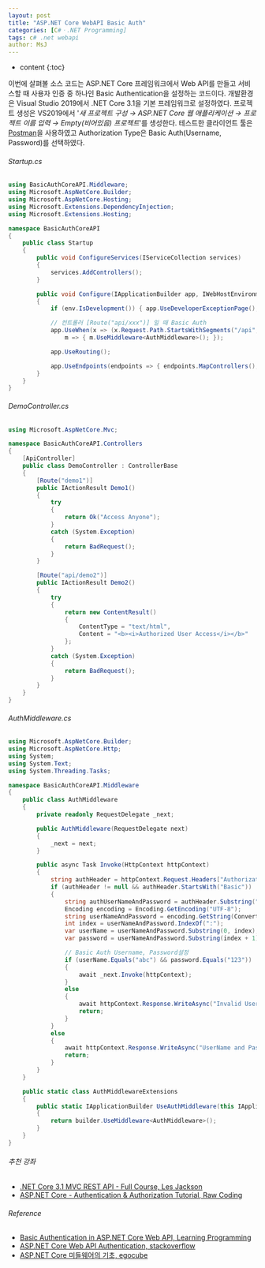 ```yaml
---
layout: post
title: "ASP.NET Core WebAPI Basic Auth"
categories: [C#ㆍ.NET Programming]
tags: c# .net webapi
author: MsJ
---
```


* content
{:toc}

이번에 살펴볼 소스 코드는 ASP.NET Core 프레임워크에서 Web API를 만들고 서비스할 때 사용자 인증 중 하나인 Basic Authentication을 설정하는 코드이다. 개발환경은 Visual Studio 2019에서 .NET Core 3.1을 기본 프레임워크로 설정하였다. 프로젝트 생성은 VS2019에서 '*새 프로젝트 구성 → ASP.NET Core 웹 애플리케이션 → 프로젝트 이름 입력 →  Empty(비어있음) 프로젝트*'를 생성한다. 테스트한 클라이언트 툴은 [Postman](https://www.postman.com/)을 사용하였고 Authorization Type은 Basic Auth(Username, Password)를 선택하였다.

###### Startup.cs

```cs
using BasicAuthCoreAPI.Middleware;
using Microsoft.AspNetCore.Builder;
using Microsoft.AspNetCore.Hosting;
using Microsoft.Extensions.DependencyInjection;
using Microsoft.Extensions.Hosting;

namespace BasicAuthCoreAPI
{
    public class Startup
    {
        public void ConfigureServices(IServiceCollection services)
        {
            services.AddControllers();
        }

        public void Configure(IApplicationBuilder app, IWebHostEnvironment env)
        {
            if (env.IsDevelopment()) { app.UseDeveloperExceptionPage(); }

            // 컨트롤러 [Route("api/xxx")] 일 때 Basic Auth
            app.UseWhen(x => (x.Request.Path.StartsWithSegments("/api", System.StringComparison.OrdinalIgnoreCase)),
                m => { m.UseMiddleware<AuthMiddleware>(); });

            app.UseRouting();

            app.UseEndpoints(endpoints => { endpoints.MapControllers(); });
        }
    }
}
```





###### DemoController.cs

```cs
using Microsoft.AspNetCore.Mvc;

namespace BasicAuthCoreAPI.Controllers
{
    [ApiController]
    public class DemoController : ControllerBase
    {
        [Route("demo1")]
        public IActionResult Demo1()
        {
            try
            {
                return Ok("Access Anyone");
            }
            catch (System.Exception)
            {
                return BadRequest();
            }
        }

        [Route("api/demo2")]
        public IActionResult Demo2()
        {
            try
            {
                return new ContentResult()
                {
                    ContentType = "text/html",
                    Content = "<b><i>Authorized User Access</i></b>"
                };
            }
            catch (System.Exception)
            {
                return BadRequest();
            }
        }
    }
}
```

###### AuthMiddleware.cs

```cs
using Microsoft.AspNetCore.Builder;
using Microsoft.AspNetCore.Http;
using System;
using System.Text;
using System.Threading.Tasks;

namespace BasicAuthCoreAPI.Middleware
{
    public class AuthMiddleware
    {
        private readonly RequestDelegate _next;

        public AuthMiddleware(RequestDelegate next)
        {
            _next = next;
        }

        public async Task Invoke(HttpContext httpContext)
        {
            string authHeader = httpContext.Request.Headers["Authorization"];
            if (authHeader != null && authHeader.StartsWith("Basic"))
            {
                string authUserNameAndPassword = authHeader.Substring("Basic".Length).Trim();
                Encoding encoding = Encoding.GetEncoding("UTF-8");
                string userNameAndPassword = encoding.GetString(Convert.FromBase64String(authUserNameAndPassword));
                int index = userNameAndPassword.IndexOf(":");
                var userName = userNameAndPassword.Substring(0, index);
                var password = userNameAndPassword.Substring(index + 1);

                // Basic Auth Username, Password설정
                if (userName.Equals("abc") && password.Equals("123"))
                {
                    await _next.Invoke(httpContext);
                }
                else
                {
                    await httpContext.Response.WriteAsync("Invalid Username or Password");
                    return;
                }
            }
            else
            {
                await httpContext.Response.WriteAsync("UserName and Password Authentication for WEB API");
                return;
            }
        }
    }

    public static class AuthMiddlewareExtensions
    {
        public static IApplicationBuilder UseAuthMiddleware(this IApplicationBuilder builder)
        {
            return builder.UseMiddleware<AuthMiddleware>();
        }
    }
}
```

###### 추천 강좌

* [.NET Core 3.1 MVC REST API - Full Course, Les Jackson](https://www.youtube.com/watch?v=fmvcAzHpsk8)
* [ASP.NET Core - Authentication & Authorization Tutorial, Raw Coding](https://www.youtube.com/playlist?list=PLOeFnOV9YBa7dnrjpOG6lMpcyd7Wn7E8V)

###### Reference

* [Basic Authentication in ASP.NET Core Web API, Learning Programming](https://www.youtube.com/watch?v=3WPbVFMc5JU)
* [ASP.NET Core Web API Authentication, stackoverflow](https://stackoverflow.com/questions/38977088/asp-net-core-web-api-authentication/41939930)
* [ASP.NET Core 미들웨어의 기초, egocube](http://www.egocube.pe.kr/translation/content/asp-net-core-fundamentals/201706010001)
